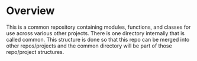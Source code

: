 # Overview # 

This is a common repository containing modules, functions, and classes 
for use across various other projects. There is one directory internally 
that is called common. This structure is done so that this repo can be 
merged into other repos/projects and the common directory will be part of 
those repo/project structures. 